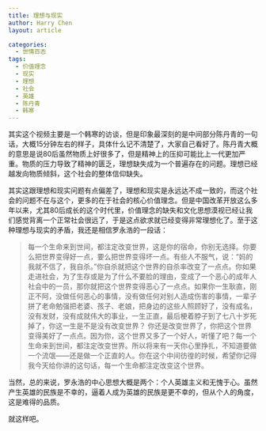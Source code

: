 ```yaml
---
title: 理想与现实
author: Harry Chen
layout: article

categories:
  - 世情百态
tags:
  - 价值理念
  - 现实
  - 理想
  - 社会
  - 英雄
  - 陈丹青
  - 韩寒
---
```


  其实这个视频主要是一个韩寒的访谈，但是印象最深刻的是中间部分陈丹青的一句话，大概15分钟左右的样子，具体什么记不清楚了，大家自己看好了。陈丹青大概的意思是说80后虽然物质上好很多了，但是精神上的压抑可能比上一代更加严重。物质的压力导致了精神的匮乏，理想缺失成为一个普遍存在的问题。理想已经越发向物质倾斜，这个社会的整体信仰缺失。

  其实这跟理想和现实问题有点偏差了，理想和现实是永远达不成一致的，而这个社会的问题不在与这个，更多的在于社会的核心价值理念。但是中国改革开放这么多年以来，尤其80后成长的这个时代里，价值理念的缺失和文化思想漠视已经让我们感觉背离一个正常社会很远了，于是这点欲求就已经变得非常理想化了。至于这种理想与现实的矛盾，我还是相信罗永浩的一段话：

> 每一个生命来到世间，都注定改变世界，这是你的宿命，你别无选择。你要么把世界变得好一点，要么把世界变得坏一点。有些人不服气，说：“妈的我就不信了，我自杀。”你自杀就把这个世界的自杀率改变了一点点。你如果走进社会，为了生存或是为了什么不要脸的理由，变成了一个恶心的成年人社会中的一员，那你就把这个世界变得恶心了一点点。如果你一生耿直，刚正不阿，没做任何恶心的事情，没有做任何对别人造成伤害的事情，一辈子拼了老命勉强把老婆、孩子、老娘，把身边的这些人照顾好了，没有成名，没有发财，没有成就伟大的事业，一生正直，最后梗着脖子到了七八十岁死掉了，你这一生是不是没有改变世界？ 你还是改变世界了，你把这个世界变得美好了一点点。因为你，这个世界又多了一个好人，听懂了吧？每一个生命来到世间，都注定改变世界。所以将来有一天你心里挣扎，不知道要做一个流氓——还是做一个正直的人。你在这个中间彷徨的时候，希望你记得我今天给你讲的这句话，每一个生命都注定改变这个世界。

  当然，总的来说，罗永浩的中心思想大概是两个：个人英雄主义和无愧于心。虽然产生英雄的民族是不幸的，逼着人成为英雄的民族是更不幸的，但从个人的角度，这是难得的品质。

  就这样吧。
